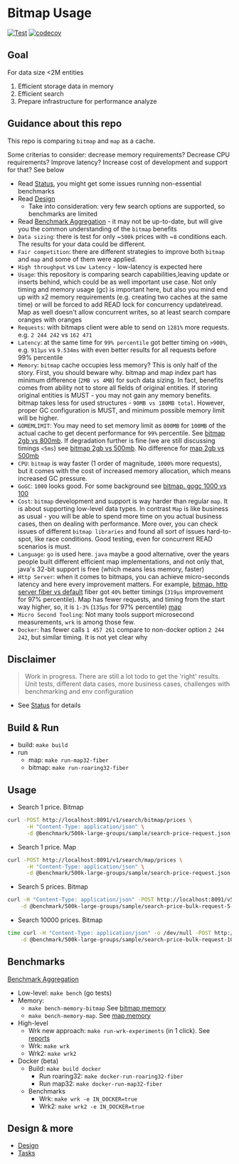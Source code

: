 # Bitmap Usage

[![Test](https://github.com/marniks7/bitmap-usage/actions/workflows/test.yaml/badge.svg)](https://github.com/marniks7/bitmap-usage/actions/workflows/test.yaml)
[![codecov](https://codecov.io/gh/marniks7/bitmap-usage/branch/master/graph/badge.svg?token=YDLIOFV6AQ)](https://codecov.io/gh/marniks7/bitmap-usage)

## Goal

For data size <2M entities

1. Efficient storage data in memory
2. Efficient search
3. Prepare infrastructure for performance analyze

## Guidance about this repo

This repo is comparing `bitmap` and `map` as a cache.

Some criterias to consider: decrease memory requirements? Decrease CPU requirements? Improve latency?
Increase cost of development and support for that?
See below

* Read [Status](docs/status.md), you might get some issues running non-essential benchmarks
* Read [Design](docs/design.md)
    * Take into consideration: very few search options are supported, so benchmarks are limited
* Read [Benchmark Aggregation](docs/benchmark.md) - it may not be up-to-date, but will give you the common understanding
  of the `bitmap` benefits
* `Data sizing`: there is test for only ~`500k` prices with ~`8` conditions each. The results for your data could be
  different.
* `Fair competition`: there are different strategies to improve both `bitmap` and `map` and some of them were applied.
* `High throughput` vs `Low Latency` - low-latency is expected here
* `Usage`: this repository is comparing search capabilities,leaving update or inserts behind, which could be as well
  important use case. Not only timing and memory usage (gc) is important here, but also you mind end up with x2
  memory requirements (e.g. creating two caches at the same time) or will be forced to add READ lock for concurrency
  update\read. Map as well doesn't allow concurrent writes, so at least search compare oranges with oranges
* `Requests`: with bitmaps client were able to send on `1281%` more requests. e.g. `2 244 242` vs `162 471`
* `Latency`: at the same time for `99% percentile` got better timing on `>900%`, e.g. `911µs` vs `9.534ms` with even
  better results for all requests before 99% percentile
* `Memory`: `bitmap` cache occupies less memory? This is only half of the story.
  First, you should beware why. bitmap and map index part has minimum difference (`2MB vs 4MB`) for such data sizing. In
  fact, benefits
  comes from ability not to store all fields of original entities. If storing original entities is MUST - you may not
  gain any memory benefits. bitmap takes less for used structures - `90MB vs 180MB total`. However, proper GC
  configuration is MUST, and minimum possible memory limit will be higher.
* `GOMEMLIMIT`: You may need to set memory limit as `800MB` for `100MB` of the actual cache to get decent performance
  for `99%` percentile.
  See [bitmap 2gb vs 800mb](reports/2023-01-24t00-49-24z-dockermemorylimit-gomemlimit/exp-1-roaring32-dockermemorylimit-2gb-gomemlimit-1750mib.json-vs-exp-7-roaring32-dockermemorylimit-800mb-gomemlimit-650mib.json.md).
  If degradation further is fine (we are still discussing timings `<5ms`)
  see [bitmap 2gb vs 500mb](reports/2023-01-24t00-49-24z-dockermemorylimit-gomemlimit/exp-1-roaring32-dockermemorylimit-2gb-gomemlimit-1750mib.json-vs-exp-9-roaring32-dockermemorylimit-500mb-gomemlimit-400mib.json.md).
  No difference
  for [map 2gb vs 500mb](reports/2023-01-24t00-49-24z-dockermemorylimit-gomemlimit/exp-0-map32-dockermemorylimit-2gb-gomemlimit-1750mib.json-vs-exp-8-map32-dockermemorylimit-500mb-gomemlimit-400mib.json.md)
* `CPU`: `bitmap` is way faster (1 order of magnitude, `1000%` more requests), but it comes with the cost of increased
  memory allocation, which means increased GC pressure.
* `GoGC`: `1000` looks good. For some background
  see [bitmap. gogc 1000 vs 100](reports/2023-01-21T20-06-59Z-gogc/wrk-t2-c20-roaring32-Fiber-goGC1000-maxProc2.json-wrk-t2-c20-roaring32-Fiber-goGC100-maxProc2.json.md)
* `Cost`: `bitmap` development and support is way harder than regular `map`. It is about supporting low-level data
  types. In contrast `Map` is like business as usual - you will be able to spend more time on you actual business cases,
  then on
  dealing with performance. More over, you can check issues of
  different `bitmap libraries` and found all sort of issues hard-to-spot, like race conditions. Good testing, even
  for concurrent READ scenarios is must.
* `Language`: `go` is used here. `java` maybe a good alternative, over the years people built different efficient map
  implementations, and not only that, java's 32-bit support is free (which means less memory, faster)
* `Http Server`: when it comes to bitmaps, you can achieve micro-seconds latency and here every improvement
  matters. For example,
  [bitmap. http server fiber vs default](reports/2023-01-21T17-28-56Z-http-server/wrk-t2-c20-roaring32-Fiber-goGC1000-maxProc2.json-wrk-t2-c20-roaring32-Default-goGC1000-maxProc2.json.md)
  fiber got `40%` better timings (`319µs` improvement for 97% percentile). Map has fewer requests, and timing from the
  start way higher,
  so, it is `1-3%` (`135µs` for 97%
  percentile) [map](reports/2023-01-21T17-28-56Z-http-server/wrk-t2-c20-map32-Fiber-goGC1000-maxProc2.json-wrk-t2-c20-map32-Default-goGC1000-maxProc2.json.md)
* `Micro Second Tooling`: Not many tools support microsecond measurements, `wrk` is among those few.
* `Docker`: has fewer calls `1 457 261` compare to non-docker option `2 244 242`, but similar timing. It is not yet
  clear why

## Disclaimer

> Work in progress. There are still a lot todo to get the 'right' results.
> Unit tests, different data cases, more business cases, challenges with benchmarking and env configuration

* See [Status](docs/status.md) for details

## Build & Run

* build: `make build`
* run
    * map: `make run-map32-fiber`
    * bitmap: `make run-roaring32-fiber`

## Usage

* Search 1 price. Bitmap

```bash
curl -POST http://localhost:8091/v1/search/bitmap/prices \
      -H "Content-Type: application/json" \
      -d @benchmark/500k-large-groups/sample/search-price-request.json
```

* Search 1 price. Map

```bash
curl -POST http://localhost:8091/v1/search/map/prices \
      -H "Content-Type: application/json" \
      -d @benchmark/500k-large-groups/sample/search-price-request.json
```

* Search 5 prices. Bitmap

```bash
curl -H "Content-Type: application/json" -POST http://localhost:8091/v5/search/bitmap/bulk/prices \
    -d @benchmark/500k-large-groups/sample/search-price-bulk-request-5-nd.json
```

* Search 10000 prices. Bitmap

```bash
time curl -H "Content-Type: application/json" -o /dev/null -POST http://localhost:8091/v5/search/bitmap/bulk/prices \
    -d @benchmark/500k-large-groups/sample/search-price-bulk-request-10000-nd.json
```

## Benchmarks

[Benchmark Aggregation](docs/benchmark.md)

* Low-level: `make bench` (go tests)
* Memory:
    * `make bench-memory-bitmap`
      See [bitmap memory](benchmark/500k-large-groups/bitmap/memory)
    * `make bench-memory-map`. See [map memory](benchmark/500k-large-groups/map/memory)
* High-level
    * Wrk new approach: `make run-wrk-experiments` (in 1 click). See [reports](reports)
    * Wrk: `make wrk`
    * Wrk2: `make wrk2`
* Docker (beta)
    * Build: `make build docker`
        * Run roaring32: `make docker-run-roaring32-fiber`
        * Run map32: `make docker-run-map32-fiber`
    * Benchmarks
        * Wrk: `make wrk -e IN_DOCKER=true`
        * Wrk2: `make wrk2 -e IN_DOCKER=true`

## Design & more

* [Design](docs/design.md)
* [Tasks](docs/tasks.md)